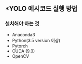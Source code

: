 ## *YOLO 예시코드 실행 방법
### 설치해야 하는 것
  - Anaconda3
  - Python(3.5 version 이상)
  - Pytorch
  - CUDA (9.0)
  - OpenCV
